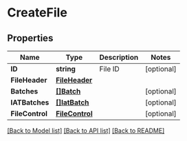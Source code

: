 # CreateFile

## Properties

Name | Type | Description | Notes
------------ | ------------- | ------------- | -------------
**ID** | **string** | File ID | [optional] 
**FileHeader** | [**FileHeader**](FileHeader.md) |  | 
**Batches** | [**[]Batch**](Batch.md) |  | [optional] 
**IATBatches** | [**[]IatBatch**](IATBatch.md) |  | [optional] 
**FileControl** | [**FileControl**](FileControl.md) |  | [optional] 

[[Back to Model list]](../README.md#documentation-for-models) [[Back to API list]](../README.md#documentation-for-api-endpoints) [[Back to README]](../README.md)


